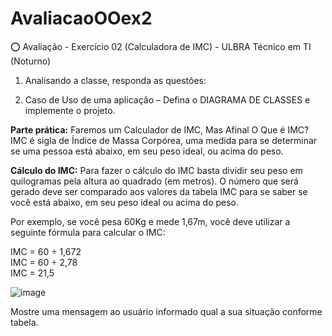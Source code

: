 # AvaliacaoOOex2
⭕ Avaliação - Exercício 02 (Calculadora de IMC) - ULBRA Técnico em TI (Noturno)

1. Analisando a classe, responda as questões:

2. Caso de Uso de uma aplicação – Defina o DIAGRAMA DE CLASSES e implemente o projeto.

**Parte prática:** Faremos um Calculador de IMC, Mas Afinal O Que é IMC? IMC é sigla de Índice de Massa
Corpórea, uma medida para se determinar se uma pessoa está abaixo, em seu peso ideal, ou acima do peso.

**Cálculo do IMC:** Para fazer o cálculo do IMC basta dividir seu peso em quilogramas pela altura ao
quadrado (em metros). O número que será gerado deve ser comparado aos valores da tabela IMC para se
saber se você está abaixo, em seu peso ideal ou acima do peso.

Por exemplo, se você pesa 60Kg e mede 1,67m, você deve utilizar a seguinte fórmula para calcular o IMC:

IMC = 60 ÷ 1,672  
IMC = 60 ÷ 2,78  
IMC = 21,5  

![image](https://user-images.githubusercontent.com/98191980/160294592-e2879ec6-e00b-4d29-9d73-4f8d2e9b39fe.png)

Mostre uma mensagem ao usuário informado qual a sua situação conforme tabela.
